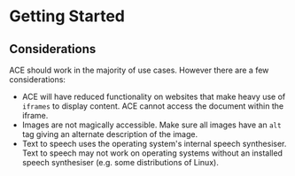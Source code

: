 # Getting Started
## Considerations
ACE should work in the majority of use cases. However there are a few considerations:
- ACE will have reduced functionality on websites that make heavy use of `iframes` to display content. ACE cannot access the document within the iframe.
- Images are not magically accessible. Make sure all images have an `alt` tag giving an alternate description of the image.
- Text to speech uses the operating system's internal speech synthesiser. Text to speech may not work on operating systems without an installed speech synthesiser (e.g. some distributions of Linux).
